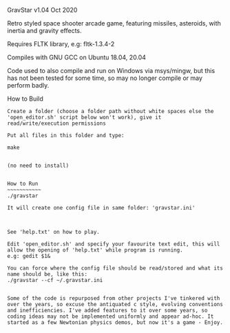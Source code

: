 GravStar v1.04 Oct 2020

Retro styled space shooter arcade game, featuring missiles, asteroids, with inertia and gravity effects.


Requires FLTK library, e.g: fltk-1.3.4-2

Compiles with GNU GCC on Ubuntu 18.04, 20.04

Code used to also compile and run on Windows via msys/mingw, but this has not been tested for some time, so may no longer compile or may perform badly.


How to Build
~~~~~~~~~~~~~ 
Create a folder (choose a folder path without white spaces else the 'open_editor.sh' script below won't work), give it read/write/execution permissions

Put all files in this folder and type:

make


(no need to install)


How to Run
~~~~~~~~~~~ 
./gravstar

It will create one config file in same folder: 'gravstar.ini'



See 'help.txt' on how to play.

Edit 'open_editor.sh' and specify your favourite text edit, this will allow the opening of 'help.txt' while program is running.
e.g: gedit $1&

You can force where the config file should be read/stored and what its name should be, like this: 
./gravstar --cf ~/.gravstar.ini


Some of the code is repurposed from other projects I've tinkered with over the years, so excuse the antiquated c style, evolving conventions and inefficiencies. I've added features to it over some years, so coding ideas may not be implemented uniformly and appear ad-hoc. It started as a few Newtonian physics demos, but now it's a game - Enjoy.


